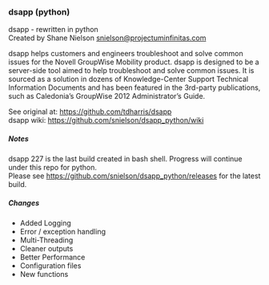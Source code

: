 ### dsapp (python)
dsapp - rewritten in python<br />
Created by Shane Nielson <snielson@projectuminfinitas.com><br />

dsapp helps customers and engineers troubleshoot and solve common issues for the Novell GroupWise Mobility product. dsapp is designed to be a server-side tool aimed to help troubleshoot and solve common issues. It is sourced as a solution in dozens of Knowledge-Center Support Technical Information Documents and has been featured in the 3rd-party publications, such as Caledonia’s GroupWise 2012 Administrator’s Guide.

See original at: <https://github.com/tdharris/dsapp><br />
dsapp wiki: <https://github.com/snielson/dsapp_python/wiki>

##### Notes
dsapp 227 is the last build created in bash shell. Progress will continue under this repo for python.<br />
Please see https://github.com/snielson/dsapp_python/releases for the latest build.

##### Changes
* Added Logging
* Error / exception handling
* Multi-Threading
* Cleaner outputs
* Better Performance
* Configuration files
* New functions

